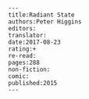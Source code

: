 
    ---
    title:Radiant State
    authors:Peter Higgins
    editors:
    translator:
    date:2017-08-23
    rating:+
    re-read:
    pages:288
    non-fiction:
    comic:
    published:2015
    ---

    